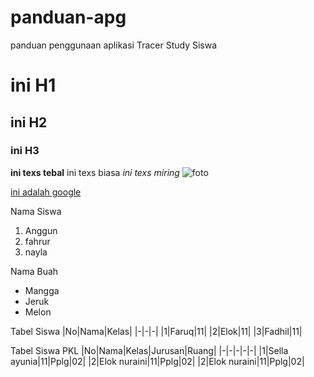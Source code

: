 # panduan-apg
 panduan penggunaan aplikasi Tracer Study Siswa
 # ini H1
 ## ini H2
 ### ini H3
**ini texs tebal**
ini texs biasa
*ini texs miring*
![foto](https://picsum.photos/200/300)

[ini adalah google](htts://google.com)

Nama Siswa
1. Anggun
2. fahrur
3. nayla

Nama Buah
- Mangga
- Jeruk
- Melon

Tabel Siswa
|No|Nama|Kelas|
|-|-|-|
|1|Faruq|11|
|2|Elok|11|
|3|Fadhil|11|

Tabel Siswa PKL
|No|Nama|Kelas|Jurusan|Ruang|
|-|-|-|-|-|
|1|Sella ayunia|11|Pplg|02|
|2|Elok nuraini|11|Pplg|02|
|2|Elok nuraini|11|Pplg|02|

